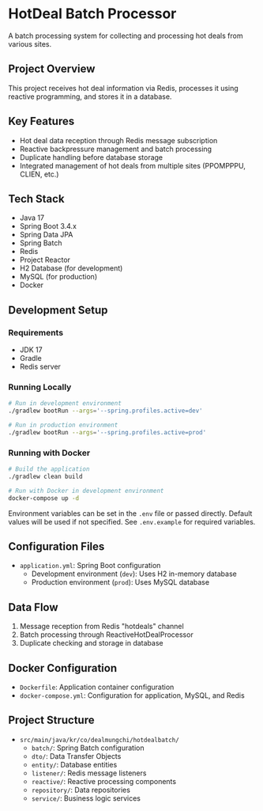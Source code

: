 # HotDeal Batch Processor

A batch processing system for collecting and processing hot deals from various sites.

## Project Overview

This project receives hot deal information via Redis, processes it using reactive programming, and stores it in a database.

## Key Features

- Hot deal data reception through Redis message subscription
- Reactive backpressure management and batch processing
- Duplicate handling before database storage
- Integrated management of hot deals from multiple sites (PPOMPPPU, CLIEN, etc.)

## Tech Stack

- Java 17
- Spring Boot 3.4.x
- Spring Data JPA
- Spring Batch
- Redis
- Project Reactor
- H2 Database (for development)
- MySQL (for production)
- Docker

## Development Setup

### Requirements

- JDK 17
- Gradle
- Redis server

### Running Locally

```bash
# Run in development environment
./gradlew bootRun --args='--spring.profiles.active=dev'

# Run in production environment
./gradlew bootRun --args='--spring.profiles.active=prod'
```

### Running with Docker

```bash
# Build the application
./gradlew clean build

# Run with Docker in development environment
docker-compose up -d
```

Environment variables can be set in the `.env` file or passed directly. Default values will be used if not specified. See `.env.example` for required variables.

## Configuration Files

- `application.yml`: Spring Boot configuration
  - Development environment (`dev`): Uses H2 in-memory database
  - Production environment (`prod`): Uses MySQL database

## Data Flow

1. Message reception from Redis "hotdeals" channel
2. Batch processing through ReactiveHotDealProcessor
3. Duplicate checking and storage in database

## Docker Configuration

- `Dockerfile`: Application container configuration
- `docker-compose.yml`: Configuration for application, MySQL, and Redis

## Project Structure

- `src/main/java/kr/co/dealmungchi/hotdealbatch/`
  - `batch/`: Spring Batch configuration
  - `dto/`: Data Transfer Objects
  - `entity/`: Database entities
  - `listener/`: Redis message listeners
  - `reactive/`: Reactive processing components
  - `repository/`: Data repositories
  - `service/`: Business logic services